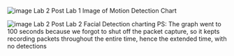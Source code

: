 ![image](https://github.com/jaiecodes/CS437_Post_Labs/assets/72780632/a507c707-9642-4521-a6f4-174646e4e178)
Lab 2 Post Lab 1 Image of Motion Detection Chart


![image](https://github.com/jaiecodes/CS437_Post_Labs/assets/72780632/39db0ed9-ebf2-4c8e-9c78-540aada2a368)
Lab 2 Post Lab 2 Facial Detection charting
PS: The graph went to 100 seconds because we forgot to shut off the packet capture, so it kepts recording packets throughout the entire time, hence the extended time, with no detections

